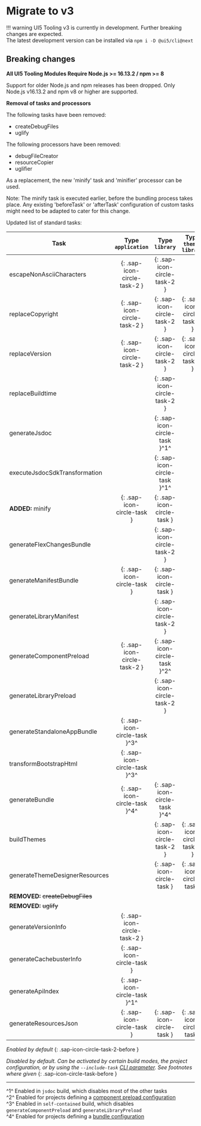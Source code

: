# Migrate to v3

!!! warning
    UI5 Tooling v3 is currently in development. Further breaking changes are expected.  
    The latest development version can be installed via `npm i -D @ui5/cli@next`

## Breaking changes

**All UI5 Tooling Modules Require Node.js >= 16.13.2 / npm >= 8**

Support for older Node.js and npm releases has been dropped.
Only Node.js v16.13.2 and npm v8 or higher are supported.

**Removal of tasks and processors**

The following tasks have been removed:

- createDebugFiles
- uglify

The following processors have been removed:

- debugFileCreator
- resourceCopier
- uglifier

As a replacement, the new 'minify' task and 'minifier' processor can be
used.

Note: The minify task is executed earlier, before the bundling
process takes place. Any existing 'beforeTask' or 'afterTask' configuration of
custom tasks might need to be adapted to cater for this change.

Updated list of standard tasks:

| Task | Type `application` | Type `library` | Type `theme-library` |
| ---- | :----: | :----: | :----: |
| escapeNonAsciiCharacters | {: .sap-icon-circle-task-2 } | {: .sap-icon-circle-task-2 } |  |
| replaceCopyright | {: .sap-icon-circle-task-2 } | {: .sap-icon-circle-task-2 } | {: .sap-icon-circle-task-2 } |
| replaceVersion | {: .sap-icon-circle-task-2 } | {: .sap-icon-circle-task-2 } | {: .sap-icon-circle-task-2 } |
| replaceBuildtime |  | {: .sap-icon-circle-task-2 } |  |
| generateJsdoc |  | {: .sap-icon-circle-task }^1^ |  |
| executeJsdocSdkTransformation |  | {: .sap-icon-circle-task }^1^ |  |
| **ADDED:** minify | {: .sap-icon-circle-task } | {: .sap-icon-circle-task } |  |
| generateFlexChangesBundle |  | {: .sap-icon-circle-task-2 } |  |
| generateManifestBundle | {: .sap-icon-circle-task } | {: .sap-icon-circle-task } |  |
| generateLibraryManifest |  | {: .sap-icon-circle-task-2 } |  |
| generateComponentPreload | {: .sap-icon-circle-task-2 } | {: .sap-icon-circle-task }^2^ |  |
| generateLibraryPreload |  | {: .sap-icon-circle-task-2 } |  |
| generateStandaloneAppBundle | {: .sap-icon-circle-task }^3^ |  |  |
| transformBootstrapHtml | {: .sap-icon-circle-task }^3^ |  |  |
| generateBundle | {: .sap-icon-circle-task }^4^ | {: .sap-icon-circle-task }^4^ |  |
| buildThemes |  | {: .sap-icon-circle-task-2 } | {: .sap-icon-circle-task-2 } |
| generateThemeDesignerResources |  | {: .sap-icon-circle-task } | {: .sap-icon-circle-task } |
| **REMOVED:** ~~createDebugFiles~~ |  |  |  |
| **REMOVED:** ~~uglify~~ |  |  |  |
| generateVersionInfo | {: .sap-icon-circle-task-2 } |  |  |
| generateCachebusterInfo | {: .sap-icon-circle-task } |  |  |
| generateApiIndex | {: .sap-icon-circle-task }^1^ |  |  |
| generateResourcesJson | {: .sap-icon-circle-task } | {: .sap-icon-circle-task } | {: .sap-icon-circle-task } |

*Enabled by default*
{: .sap-icon-circle-task-2-before }

*Disabled by default. Can be activated by certain build modes, the project configuration, or by using the `--include-task` [CLI parameter](../pages/CLI.md#ui5-build). See footnotes where given* 
{: .sap-icon-circle-task-before }

---

^1^ Enabled in `jsdoc` build, which disables most of the other tasks  
^2^ Enabled for projects defining a [component preload configuration](../pages/Configuration.md#component-preload-generation)  
^3^ Enabled in `self-contained` build, which disables `generateComponentPreload` and `generateLibraryPreload`  
^4^ Enabled for projects defining a [bundle configuration](../pages/Configuration.md#custom-bundling)  
